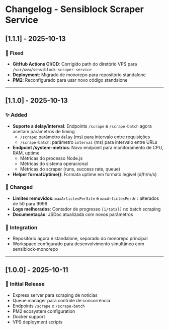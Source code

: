 # Changelog - Sensiblock Scraper Service

## [1.1.1] - 2025-10-13

### 🔧 Fixed
- **GitHub Actions CI/CD**: Corrigido path do diretório VPS para `/var/www/sensiblock-scraper-service`
- **Deployment**: Migrado de monorepo para repositório standalone
- **PM2**: Reconfigurado para usar novo código standalone

---

## [1.1.0] - 2025-10-13

### ✨ Added
- **Suporte a delay/interval**: Endpoints `/scrape` e `/scrape-batch` agora aceitam parâmetros de timing
  - `/scrape`: parâmetro `delay` (ms) para intervalo entre requisições
  - `/scrape-batch`: parâmetro `interval` (ms) para intervalo entre URLs
- **Endpoint /system-metrics**: Novo endpoint para monitoramento de CPU, RAM, uptime
  - Métricas do processo Node.js
  - Métricas do sistema operacional
  - Métricas do scraper (runs, success rate, queue)
- **Helper formatUptime()**: Formata uptime em formato legível (d/h/m/s)

### 🔧 Changed
- **Limites removidos**: `maxArticlesPerSite` e `maxArticlesPerUrl` alterados de 50 para 9999
- **Logs melhorados**: Contador de progresso `[i/total]` no batch scraping
- **Documentação**: JSDoc atualizada com novos parâmetros

### 🎯 Integration
- Repositório agora é standalone, separado do monorepo principal
- Workspace configurado para desenvolvimento simultâneo com sensiblock-monorepo

---

## [1.0.0] - 2025-10-11

### 🚀 Initial Release
- Express server para scraping de notícias
- Queue manager para controle de concorrência
- Endpoints `/scrape` e `/scrape-batch`
- PM2 ecosystem configuration
- Docker support
- VPS deployment scripts
